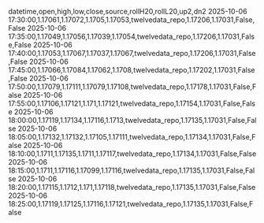 datetime,open,high,low,close,source,rollH20,rollL20,up2,dn2
2025-10-06 17:30:00,1.17061,1.17072,1.1705,1.17053,twelvedata_repo,1.17206,1.17031,False,False
2025-10-06 17:35:00,1.17049,1.17056,1.17039,1.17054,twelvedata_repo,1.17206,1.17031,False,False
2025-10-06 17:40:00,1.17053,1.17067,1.17037,1.17067,twelvedata_repo,1.17206,1.17031,False,False
2025-10-06 17:45:00,1.17066,1.17084,1.17062,1.1708,twelvedata_repo,1.17202,1.17031,False,False
2025-10-06 17:50:00,1.17079,1.17111,1.17079,1.17108,twelvedata_repo,1.17178,1.17031,False,False
2025-10-06 17:55:00,1.17106,1.17121,1.171,1.17121,twelvedata_repo,1.17154,1.17031,False,False
2025-10-06 18:00:00,1.17119,1.17134,1.17116,1.1713,twelvedata_repo,1.17135,1.17031,False,False
2025-10-06 18:05:00,1.17132,1.17132,1.17105,1.17111,twelvedata_repo,1.17134,1.17031,False,False
2025-10-06 18:10:00,1.1711,1.17135,1.1711,1.17117,twelvedata_repo,1.17134,1.17031,False,False
2025-10-06 18:15:00,1.1711,1.17116,1.17099,1.17116,twelvedata_repo,1.17135,1.17031,False,False
2025-10-06 18:20:00,1.17115,1.1712,1.171,1.17118,twelvedata_repo,1.17135,1.17031,False,False
2025-10-06 18:25:00,1.17119,1.17125,1.17116,1.17121,twelvedata_repo,1.17135,1.17031,False,False
